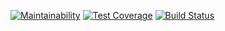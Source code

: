 [![Maintainability](https://api.codeclimate.com/v1/badges/8b8cbb1e38f9bddd1663/maintainability)](https://codeclimate.com/github/biryukovpavel/project-lvl1-s308/maintainability)
[![Test Coverage](https://api.codeclimate.com/v1/badges/8b8cbb1e38f9bddd1663/test_coverage)](https://codeclimate.com/github/biryukovpavel/project-lvl1-s308/test_coverage)
[![Build Status](https://travis-ci.org/biryukovpavel/project-lvl1-s308.svg?branch=master)](https://travis-ci.org/biryukovpavel/project-lvl1-s308)
